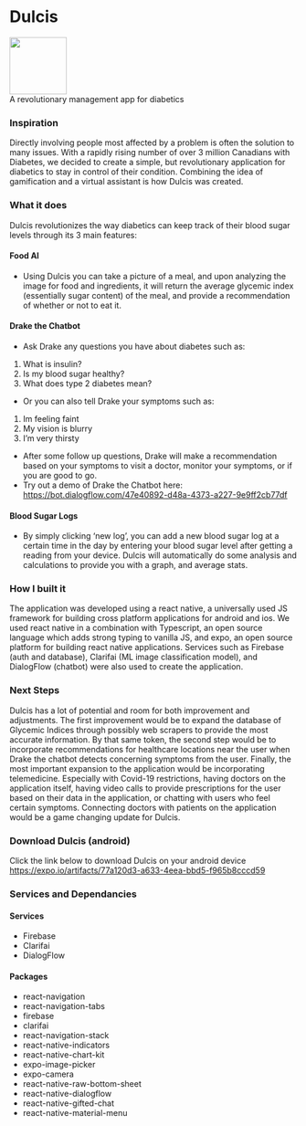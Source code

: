 # Dulcis 
<img src="https://i.ibb.co/2PX1yZ4/logo.png"  height="100" width="100"/> <br>
A revolutionary management app for diabetics
### Inspiration
Directly involving people most affected by a problem is often the solution to many issues. With a rapidly rising number of over 3 million Canadians with Diabetes, we decided to create a simple, but revolutionary application for diabetics to stay in control of their condition. Combining the idea of gamification and a virtual assistant is how Dulcis was created. 

### What it does
Dulcis revolutionizes the way diabetics can keep track of their blood sugar levels through its 3 main features:
#### Food AI
* Using Dulcis you can take a picture of a meal, and upon analyzing the image for food and ingredients, it will return the average glycemic index (essentially sugar content) of the meal, and provide a recommendation of whether or not to eat it.
#### Drake the Chatbot
* Ask Drake any questions you have about diabetes such as:
1. What is insulin?
2. Is my blood sugar healthy?
3. What does type 2 diabetes mean?
* Or you can also tell Drake your symptoms such as:
1. Im feeling faint
2. My vision is blurry
3. I’m very thirsty
* After some follow up questions, Drake will make a recommendation based on your symptoms to visit a doctor, monitor your symptoms, or if you are good to go. 
* Try out a demo of Drake the Chatbot here: https://bot.dialogflow.com/47e40892-d48a-4373-a227-9e9ff2cb77df
#### Blood Sugar Logs
* By simply clicking ‘new log’, you can add a new blood sugar log at a certain time in the day by entering your blood sugar level after getting a reading from your device. Dulcis will automatically do some analysis and calculations to provide you with a graph, and average stats. 

### How I built it
The application was developed using a react native, a universally used JS framework for building cross platform applications for android and ios. We used react native in a combination with Typescript, an open source language which adds strong typing to vanilla JS, and expo, an open source platform for building react native applications. Services such as Firebase (auth and database), Clarifai (ML image classification model), and DialogFlow (chatbot) were also used to create the application. 

### Next Steps
Dulcis has a lot of potential and room for both improvement and adjustments. The first improvement would be to expand the database of Glycemic Indices through possibly web scrapers to provide the most accurate information. By that same token, the second step would be to incorporate recommendations for healthcare locations near the user when Drake the chatbot detects concerning symptoms from the user. Finally, the most important expansion to the application would be incorporating telemedicine. Especially with Covid-19 restrictions, having doctors on the application itself, having video calls to provide prescriptions for the user based on their data in the application, or chatting with users who feel certain symptoms. Connecting doctors with patients on the application would be a game changing update for Dulcis. 

### Download Dulcis (android)
Click the link below to download Dulcis on your android device<br />
https://expo.io/artifacts/77a120d3-a633-4eea-bbd5-f965b8cccd59

### Services and Dependancies 
#### Services
* Firebase
* Clarifai
* DialogFlow

#### Packages
* react-navigation
* react-navigation-tabs
* firebase
* clarifai
* react-navigation-stack
* react-native-indicators
* react-native-chart-kit
* expo-image-picker
* expo-camera
* react-native-raw-bottom-sheet
* react-native-dialogflow
* react-native-gifted-chat
* react-native-material-menu

